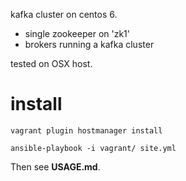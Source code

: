 kafka cluster on centos 6.

* single zookeeper on 'zk1'
* brokers running a kafka cluster

tested on OSX host.

# install

    vagrant plugin hostmanager install

    ansible-playbook -i vagrant/ site.yml

Then see **USAGE.md**.
